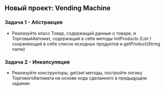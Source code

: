 ## Новый проект: Vending Machine

### Задача 1 - Абстракция
- Реализуйте класс Товар, содержащий данные о товаре, и ТорговыйАвтомат, содержащий в себе методы
initProducts (List <Product>) сохраняющий в себе список исходных продуктов и getProduct(String name)

### Задача 2 - Инкапсуляция
- Реализуйте конструкторы, get/set методы, постройте логику ТорговогоАвтомата на основе кода
сделанного в предыдущем задании.

